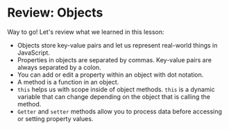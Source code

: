 # Review: Objects

Way to go! Let's review what we learned in this lesson:

* Objects store key-value pairs and let us represent real-world things in JavaScript.
* Properties in objects are separated by commas. Key-value pairs are always separated by a colon.
* You can add or edit a property within an object with dot notation.
* A method is a function in an object.
* `this` helps us with scope inside of object methods. `this` is a dynamic variable that can change depending on the object that is calling the method.
* `Getter` and `setter` methods allow you to process data before accessing or setting property values.

